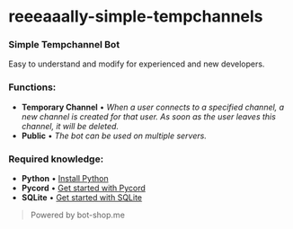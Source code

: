 # reeeaaally-simple-tempchannels

### Simple Tempchannel Bot
Easy to understand and modify for experienced and new developers.

### Functions:
+ **Temporary Channel** • _When a user connects to a specified channel, a new channel is created for that user. As soon as the user leaves this channel, it will be deleted._
+ **Public** • _The bot can be used on multiple servers._

### Required knowledge:
+ **Python** • [Install Python](https://python.org)
+ **Pycord** • [Get started with Pycord](https://guide.pycord.dev)
+ **SQLite** • [Get started with SQLite](https://www.sqlitetutorial.net/sqlite-python/)

> Powered by bot-shop.me
